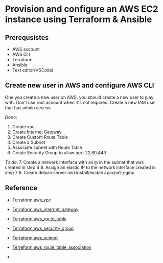 # Provision and configure an AWS EC2 instance using Terraform & Ansible

## Prerequsistes
- AWS account
- AWS CLI
- Terraform
- Ansible
- Text editor(VSCode)

## Create new user in AWS and configure AWS CLI
One you create a new user on AWS, you should create a new user to play with. Don't use root account when it's not required. Create a new IAM user that has admin access.

*Done*:
1. Create vpc
2. Create Internet Gateway
3. Create Custom Route Table
4. Create a Subnet
5. Associate subnet with Route Table
6. Create Security Group to allow port 22,80,443

*To do*:
7. Create a network interface with an ip in the subnet that was created in step 4
8. Assign an elastic IP to the network interface created in step 7
9. Create debian server and install/enable apache2,nginx


## Reference
- [Terraform aws_vpc](https://registry.terraform.io/providers/hashicorp/aws/latest/docs/resources/vpc)

- [Terraform aws_internet_gateway](https://registry.terraform.io/providers/hashicorp/aws/latest/docs/resources/internet_gateway)

- [Terraform aws_route_table](https://registry.terraform.io/providers/hashicorp/aws/latest/docs/resources/route_table)

- [Terraform aws_security_group](https://registry.terraform.io/providers/hashicorp/aws/latest/docs/resources/security_group)

- [Terraform aws_subnet](https://registry.terraform.io/providers/hashicorp/aws/latest/docs/resources/subnet)

- [Terreform aws_route_table_association](https://registry.terraform.io/providers/hashicorp/aws/latest/docs/resources/route_table_association)

- []()
